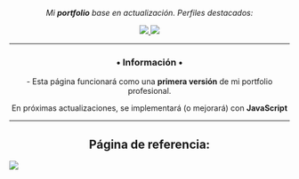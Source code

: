 <p align="center">
  <i>Mi <b>portfolio</b> base en actualización. Perfiles destacados:</i>
  
  <p align="center">
  <a href= "https://github.com/maricarmenta/">
    <img src="https://img.icons8.com/material-outlined/30/689d6a/source-code.png"/>
  </a>

  <a href= "https://www.linkedin.com/in/maricarmenta/">
    <img src="https://img.icons8.com/material-outlined/30/689d6a/linkedin.png"/>
  </a>
  
  </p>
  
  ---
  
  <h3 align="center"> • Información • </h3>
  <p align="center"> - Esta página funcionará como una <b>primera versión</b> de mi portfolio profesional.</p>
  <p align="center"> En próximas actualizaciones, se implementará (o mejorará) con <b>JavaScript</b> </p>

  ---

  <h2 align="center"> Página de referencia: </h2>
  <img align="center" src="https://themewagon.com/wp-content/uploads/2014/06/Free-Personal-Website-Design-HTML5-Template-1.jpg"/>
